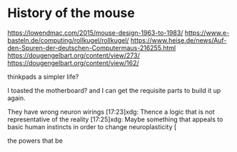 # History of the mouse

https://lowendmac.com/2015/mouse-design-1963-to-1983/
https://www.e-basteln.de/computing/rollkugel/rollkugel/
https://www.heise.de/news/Auf-den-Spuren-der-deutschen-Computermaus-216255.html
https://dougengelbart.org/content/view/273/
https://dougengelbart.org/content/view/162/


thinkpads a simpler life?

I toasted the motherboard? and I can get the requisite parts to build it up again.

They have wrong neuron wirings 
[17:23]xdg: Thence a logic that is not representative of the reality
[17:25]xdg: Maybe something that appeals to basic human instincts in order to change neuroplasticity 
[

the powers that be
